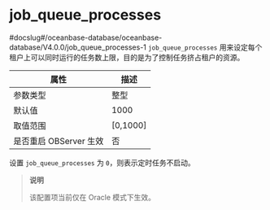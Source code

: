 job_queue_processes 
========================================
#docslug#/oceanbase-database/oceanbase-database/V4.0.0/job_queue_processes-1
`job_queue_processes` 用来设定每个租户上可以同时运行的任务数上限，目的是为了控制任务挤占租户的资源。


|        属性        |     描述     |
|------------------|------------|
| 参数类型             | 整型         |
| 默认值              | 1000       |
| 取值范围             | \[0,1000\] |
| 是否重启 OBServer 生效 | 否          |



设置 `job_queue_processes` 为 `0`，则表示定时任务不启动。

> **说明**
> 
> 该配置项当前仅在 Oracle 模式下生效。
